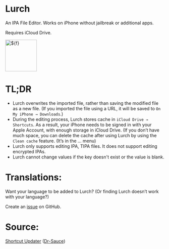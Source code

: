# Lurch
An IPA File Editor. Works on iPhone without jailbreak or additional apps.

Requires iCloud Drive.

<img width="100" height="100" alt="${f}" src="https://github.com/user-attachments/assets/83084d9c-78db-448a-b765-3639ced3df86" />

# TL;DR
- Lurch overwrites the imported file, rather than saving the modified file as a new file. (If you imported the file using a URL, it will be saved to `On My iPhone → Downloads`.)
- During the editing process, Lurch stores cache in `iCloud Drive → Shortcuts`. As a result, your iPhone needs to be signed in with your Apple Account, with enough storage in iCloud Drive. (If you don’t have much space, you can delete the cache after using Lurch by using the `Clean cache` feature. (It’s in the … menu)
- Lurch only supports editing IPA, TIPA files. It does not support editing encrypted IPAs.
- Lurch cannot change values if the key doesn't exist or the value is blank.

# Translations:
Want your language to be added to Lurch? (Or finding Lurch doesn’t work with your language?) 

Create an [issue](https://github.com/dr-sauce/lurch/issues/new) on GitHub.

# Source:
[Shortcut Updater](https://github.com/dr-sauce/shortcutupdater) ([Dr-Sauce](https://github.com/dr-sauce))
